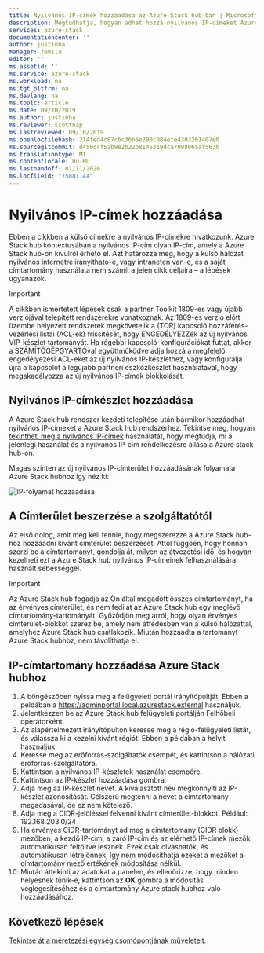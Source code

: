 ```yaml
---
title: Nyilvános IP-címek hozzáadása az Azure Stack hub-ban | Microsoft Docs
description: Megtudhatja, hogyan adhat hozzá nyilvános IP-címeket Azure Stack hubhoz.
services: azure-stack
documentationcenter: ''
author: justinha
manager: femila
editor: ''
ms.assetid: ''
ms.service: azure-stack
ms.workload: na
ms.tgt_pltfrm: na
ms.devlang: na
ms.topic: article
ms.date: 09/10/2019
ms.author: justinha
ms.reviewer: scottnap
ms.lastreviewed: 09/10/2019
ms.openlocfilehash: 214fed4c87c6c36b5e290c084efe43032b1407e0
ms.sourcegitcommit: d450dcf5ab9e2b22b8145319dca7098065af563b
ms.translationtype: MT
ms.contentlocale: hu-HU
ms.lasthandoff: 01/11/2020
ms.locfileid: "75881144"
---
```

# <a name="add-public-ip-addresses"></a>Nyilvános IP-címek hozzáadása

Ebben a cikkben a külső címekre a nyilvános IP-címekre hivatkozunk. Azure Stack hub kontextusában a nyilvános IP-cím olyan IP-cím, amely a Azure Stack hub-on kívülről érhető el. Azt határozza meg, hogy a külső hálózat nyilvános internetre irányítható-e, vagy intraneten van-e, és a saját címtartomány használata nem számít a jelen cikk céljaira – a lépések ugyanazok.

> [!IMPORTANT]
> A cikkben ismertetett lépések csak a partner Toolkit 1809-es vagy újabb verziójával telepített rendszerekre vonatkoznak. Az 1809-es verzió előtt üzembe helyezett rendszerek megkövetelik a (TOR) kapcsoló hozzáférés-vezérlési listái (ACL-ek) frissítését, hogy ENGEDÉLYEZZék az új nyilvános VIP-készlet tartományát. Ha régebbi kapcsoló-konfigurációkat futtat, akkor a SZÁMÍTÓGÉPGYÁRTÓval együttműködve adja hozzá a megfelelő engedélyezési ACL-eket az új nyilvános IP-készlethez, vagy konfigurálja újra a kapcsolót a legújabb partneri eszközkészlet használatával, hogy megakadályozza az új nyilvános IP-címek blokkolását.

## <a name="add-a-public-ip-address-pool"></a>Nyilvános IP-címkészlet hozzáadása
A Azure Stack hub rendszer kezdeti telepítése után bármikor hozzáadhat nyilvános IP-címeket a Azure Stack hub rendszerhez. Tekintse meg, hogyan [tekintheti meg a nyilvános IP-címek](azure-stack-viewing-public-ip-address-consumption.md) használatát, hogy megtudja, mi a jelenlegi használat és a nyilvános IP-cím rendelkezésre állása a Azure stack hub-on.

Magas szinten az új nyilvános IP-címterület hozzáadásának folyamata Azure Stack hubhoz így néz ki:

 ![IP-folyamat hozzáadása](media/azure-stack-add-ips/flow.PNG)

## <a name="obtain-the-address-block-from-your-provider"></a>A Címterület beszerzése a szolgáltatótól
Az első dolog, amit meg kell tennie, hogy megszerezze a Azure Stack hub-hoz hozzáadni kívánt címterület beszerzését. Attól függően, hogy honnan szerzi be a címtartományt, gondolja át, milyen az átvezetési idő, és hogyan kezelheti ezt a Azure Stack hub nyilvános IP-címeinek felhasználására használt sebességgel.

> [!IMPORTANT]
> Az Azure Stack hub fogadja az Ön által megadott összes címtartományt, ha az érvényes címterület, és nem fedi át az Azure Stack hub egy meglévő címtartomány-tartományát. Győződjön meg arról, hogy olyan érvényes címterület-blokkot szerez be, amely nem átfedésben van a külső hálózattal, amelyhez Azure Stack hub csatlakozik. Miután hozzáadta a tartományt Azure Stack hubhoz, nem távolíthatja el.

## <a name="add-the-ip-address-range-to-azure-stack-hub"></a>IP-címtartomány hozzáadása Azure Stack hubhoz

1. A böngészőben nyissa meg a felügyeleti portál irányítópultját. Ebben a példában a https://adminportal.local.azurestack.external használjuk.
2. Jelentkezzen be az Azure Stack hub felügyeleti portálján Felhőbeli operátorként.
3. Az alapértelmezett irányítópulton keresse meg a régió-felügyeleti listát, és válassza ki a kezelni kívánt régiót. Ebben a példában a helyit használjuk.
4. Keresse meg az erőforrás-szolgáltatók csempét, és kattintson a hálózati erőforrás-szolgáltatóra.
5. Kattintson a nyilvános IP-készletek használat csempére.
6. Kattintson az IP-készlet hozzáadása gombra.
7. Adja meg az IP-készlet nevét. A kiválasztott név megkönnyíti az IP-készlet azonosítását. Célszerű megtenni a nevet a címtartomány megadásával, de ez nem kötelező.
8. Adja meg a CIDR-jelöléssel felvenni kívánt címterület-blokkot. Például: 192.168.203.0/24
9. Ha érvényes CIDR-tartományt ad meg a címtartomány (CIDR blokk) mezőben, a kezdő IP-cím, a záró IP-cím és az elérhető IP-címek mezők automatikusan feltöltve lesznek. Ezek csak olvashatók, és automatikusan létrejönnek, így nem módosíthatja ezeket a mezőket a címtartomány mező értékének módosítása nélkül.
10. Miután áttekinti az adatokat a panelen, és ellenőrizze, hogy minden helyesnek tűnik-e, kattintson az **OK** gombra a módosítás véglegesítéséhez és a címtartomány Azure stack hubhoz való hozzáadásához.


## <a name="next-steps"></a>Következő lépések 
[Tekintse át a méretezési egység csomópontjának műveleteit](azure-stack-node-actions.md).
